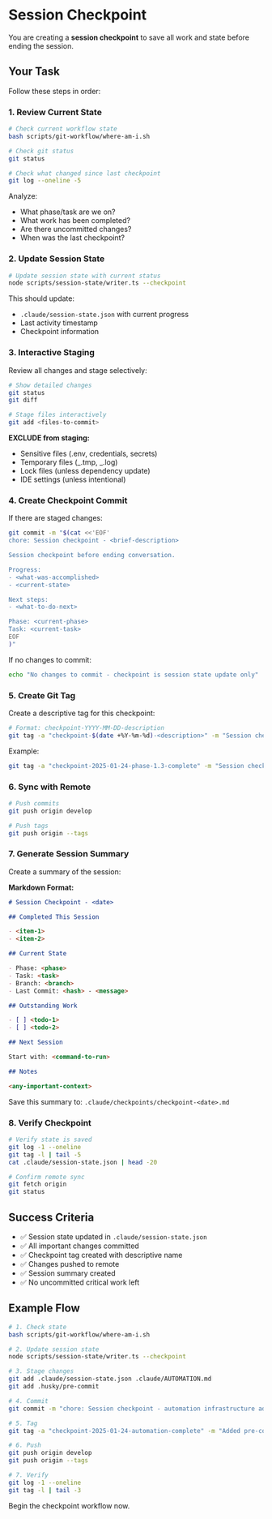 # Session Checkpoint

You are creating a **session checkpoint** to save all work and state before ending the session.

## Your Task

Follow these steps in order:

### 1. Review Current State

```bash
# Check current workflow state
bash scripts/git-workflow/where-am-i.sh

# Check git status
git status

# Check what changed since last checkpoint
git log --oneline -5
```

Analyze:

- What phase/task are we on?
- What work has been completed?
- Are there uncommitted changes?
- When was the last checkpoint?

### 2. Update Session State

```bash
# Update session state with current status
node scripts/session-state/writer.ts --checkpoint
```

This should update:

- `.claude/session-state.json` with current progress
- Last activity timestamp
- Checkpoint information

### 3. Interactive Staging

Review all changes and stage selectively:

```bash
# Show detailed changes
git status
git diff

# Stage files interactively
git add <files-to-commit>
```

**EXCLUDE from staging:**

- Sensitive files (.env, credentials, secrets)
- Temporary files (_.tmp, _.log)
- Lock files (unless dependency update)
- IDE settings (unless intentional)

### 4. Create Checkpoint Commit

If there are staged changes:

```bash
git commit -m "$(cat <<'EOF'
chore: Session checkpoint - <brief-description>

Session checkpoint before ending conversation.

Progress:
- <what-was-accomplished>
- <current-state>

Next steps:
- <what-to-do-next>

Phase: <current-phase>
Task: <current-task>
EOF
)"
```

If no changes to commit:

```bash
echo "No changes to commit - checkpoint is session state update only"
```

### 5. Create Git Tag

Create a descriptive tag for this checkpoint:

```bash
# Format: checkpoint-YYYY-MM-DD-description
git tag -a "checkpoint-$(date +%Y-%m-%d)-<description>" -m "Session checkpoint: <description>"
```

Example:

```bash
git tag -a "checkpoint-2025-01-24-phase-1.3-complete" -m "Session checkpoint: Phase 1.3 completed, automation added"
```

### 6. Sync with Remote

```bash
# Push commits
git push origin develop

# Push tags
git push origin --tags
```

### 7. Generate Session Summary

Create a summary of the session:

**Markdown Format:**

```markdown
# Session Checkpoint - <date>

## Completed This Session

- <item-1>
- <item-2>

## Current State

- Phase: <phase>
- Task: <task>
- Branch: <branch>
- Last Commit: <hash> - <message>

## Outstanding Work

- [ ] <todo-1>
- [ ] <todo-2>

## Next Session

Start with: <command-to-run>

## Notes

<any-important-context>
```

Save this summary to: `.claude/checkpoints/checkpoint-<date>.md`

### 8. Verify Checkpoint

```bash
# Verify state is saved
git log -1 --oneline
git tag -l | tail -5
cat .claude/session-state.json | head -20

# Confirm remote sync
git fetch origin
git status
```

## Success Criteria

- ✅ Session state updated in `.claude/session-state.json`
- ✅ All important changes committed
- ✅ Checkpoint tag created with descriptive name
- ✅ Changes pushed to remote
- ✅ Session summary created
- ✅ No uncommitted critical work left

## Example Flow

```bash
# 1. Check state
bash scripts/git-workflow/where-am-i.sh

# 2. Update session state
node scripts/session-state/writer.ts --checkpoint

# 3. Stage changes
git add .claude/session-state.json .claude/AUTOMATION.md
git add .husky/pre-commit

# 4. Commit
git commit -m "chore: Session checkpoint - automation infrastructure added"

# 5. Tag
git tag -a "checkpoint-2025-01-24-automation-complete" -m "Added pre-commit hooks and automation docs"

# 6. Push
git push origin develop
git push origin --tags

# 7. Verify
git log -1 --oneline
git tag -l | tail -3
```

Begin the checkpoint workflow now.
